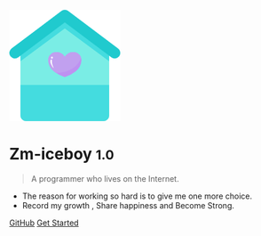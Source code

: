 <!-- _coverpage.md -->

![logo](media/home.png)

# Zm-iceboy <small>1.0</small>

> A programmer who lives on the Internet.

- The reason for working so hard is to give me one more choice. 
- Record my growth , Share happiness and  Become Strong.


[GitHub](https://github.com/docsifyjs/docsify/)
[Get Started](#docsify)
